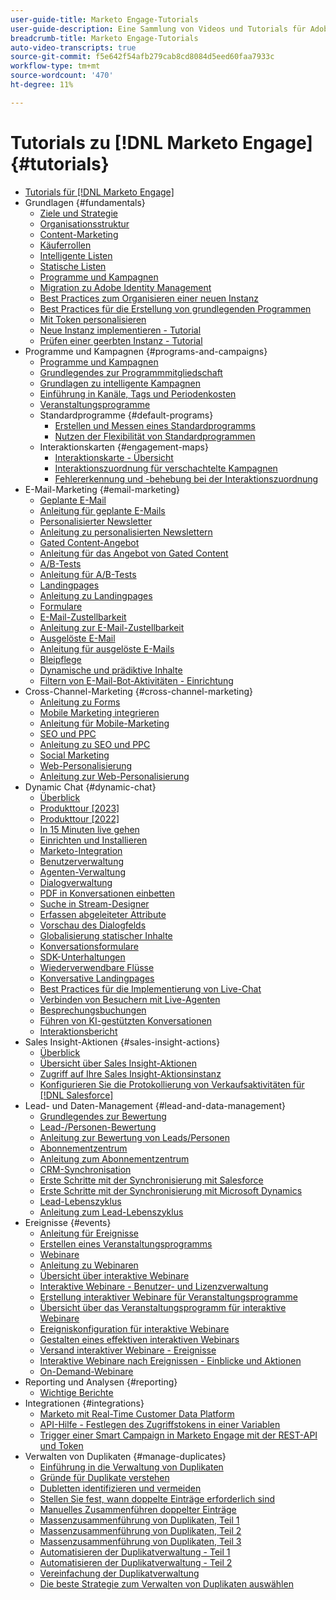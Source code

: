 ```yaml
---
user-guide-title: Marketo Engage-Tutorials
user-guide-description: Eine Sammlung von Videos und Tutorials für Adobe Marketo Engage.
breadcrumb-title: Marketo Engage-Tutorials
auto-video-transcripts: true
source-git-commit: f5e642f54afb279cab8cd8084d5eed60faa7933c
workflow-type: tm+mt
source-wordcount: '470'
ht-degree: 11%

---
```



# Tutorials zu [!DNL Marketo Engage] {#tutorials}

+ [Tutorials für [!DNL Marketo Engage]](/help/_marketo-main/overview.md)
+ Grundlagen {#fundamentals}
   + [Ziele und Strategie](/help/fundamentals/goals-and-strategy-learn.md)
   + [Organisationsstruktur](/help/fundamentals/organizational-structure-learn.md)
   + [Content-Marketing](/help/fundamentals/content-marketing-learn.md)
   + [Käuferrollen](/help/fundamentals/buyer-personas-learn.md)
   + [Intelligente Listen](/help/fundamentals/smart-lists.md)
   + [Statische Listen](/help/fundamentals/static-lists.md)
   + [Programme und Kampagnen](/help/fundamentals/programs-and-campaigns.md)
   + [Migration zu Adobe Identity Management](/help/fundamentals/migrating-to-adobe-identity-management.md)
   + [Best Practices zum Organisieren einer neuen Instanz](/help/fundamentals/best-practices-to-organize-a-new-instance.md)
   + [Best Practices für die Erstellung von grundlegenden Programmen](/help/fundamentals/best-practices-for-creating-foundational-programs.md)
   + [Mit Token personalisieren](/help/personalization/personalize-with-tokens.md)
   + [Neue Instanz implementieren - Tutorial](https://experienceleague.adobe.com/de/docs/experiences-by-you/implementing-new-instance/overview)
   + [Prüfen einer geerbten Instanz - Tutorial](https://experienceleague.adobe.com/docs/marketo-learn/auditing-an-inherited-instance/overview.html?lang=de)
+ Programme und Kampagnen {#programs-and-campaigns}
   + [Programme und Kampagnen](/help/programs/understanding-programs-and-campaigns.md)
   + [Grundlegendes zur Programmmitgliedschaft](/help/programs/understanding-program-membership.md)
   + [Grundlagen zu intelligente Kampagnen](/help/campaigns/smart-campaigns-101.md)
   + [Einführung in Kanäle, Tags und Periodenkosten](/help/programs/channels-tags-period-costs.md)
   + [Veranstaltungsprogramme](/help/programs/event-programs.md)
   + Standardprogramme {#default-programs}
      + [Erstellen und Messen eines Standardprogramms](/help/programs/create-and-measure-default-programs.md)
      + [Nutzen der Flexibilität von Standardprogrammen](/help/programs/leverage-the-flexibility-of-default-programs.md)
   + Interaktionskarten {#engagement-maps}
      + [Interaktionskarte - Übersicht](/help/engagement-maps/engagement-map-overview.md)
      + [Interaktionszuordnung für verschachtelte Kampagnen](/help/engagement-maps/engagement-map-nested-campaign.md)
      + [Fehlererkennung und -behebung bei der Interaktionszuordnung](/help/engagement-maps/engagement-map-error-detection-and-resolution.md)
+ E-Mail-Marketing {#email-marketing}
   + [Geplante E-Mail](/help/email-marketing/scheduled-email-learn.md)
   + [Anleitung für geplante E-Mails](/help/email-marketing/scheduled-email-watch.md)
   + [Personalisierter Newsletter](/help/email-marketing/personalized-newsletter-learn.md)
   + [Anleitung zu personalisierten Newslettern](/help/email-marketing/personalized-newsletter-watch.md)
   + [Gated Content-Angebot](/help/email-marketing/gated-content-offer-learn.md)
   + [Anleitung für das Angebot von Gated Content](/help/email-marketing/gated-content-offer-watch.md)
   + [A/B-Tests](/help/email-marketing/ab-testing-learn.md)
   + [Anleitung für A/B-Tests](/help/email-marketing/ab-testing-watch.md)
   + [Landingpages](/help/email-marketing/landing-pages-learn.md)
   + [Anleitung zu Landingpages](/help/email-marketing/landing-pages-watch.md)
   + [Formulare](/help/email-marketing/forms-learn.md)
   + [E-Mail-Zustellbarkeit](/help/email-marketing/email-deliverability-learn.md)
   + [Anleitung zur E-Mail-Zustellbarkeit](/help/email-marketing/email-deliverability-watch.md)
   + [Ausgelöste E-Mail](/help/email-marketing/triggered-email-learn.md)
   + [Anleitung für ausgelöste E-Mails](/help/email-marketing/triggered-email-watch.md)
   + [Bleipflege](/help/email-marketing/lead-nuturing-learn.md)
   + [Dynamische und prädiktive Inhalte](/help/email-marketing/dynamic-and-predictive-content-learn.md)
   + [Filtern von E-Mail-Bot-Aktivitäten - Einrichtung](/help/filtering-email-bot-activities/setup.md)
+ Cross-Channel-Marketing {#cross-channel-marketing}
   + [Anleitung zu Forms](/help/email-marketing/forms-watch.md)
   + [Mobile Marketing integrieren](/help/cross-channel-marketing/mobile-marketing-learn.md)
   + [Anleitung für Mobile-Marketing](/help/cross-channel-marketing/mobile-marketing-watch.md)
   + [SEO und PPC](/help/cross-channel-marketing/seo-and-ppc-learn.md)
   + [Anleitung zu SEO und PPC](/help/cross-channel-marketing/seo-and-ppc-watch.md)
   + [Social Marketing](/help/cross-channel-marketing/social-marketing-learn.md)
   + [Web-Personalisierung](/help/cross-channel-marketing/web-personalization-learn.md)
   + [Anleitung zur Web-Personalisierung](/help/cross-channel-marketing/web-personalization-watch.md)
+ Dynamic Chat {#dynamic-chat}
   + [Überblick](/help/dynamic-chat/dynamic-chat-overview.md)
   + [Produkttour [2023]](/help/dynamic-chat/product-tour.md)
   + [Produkttour [2022]](/help/dynamic-chat/product-tour-2022.md)
   + [In 15 Minuten live gehen](/help/dynamic-chat/go-live-in-15-minutes.md)
   + [Einrichten und Installieren](/help/dynamic-chat/setup.md)
   + [Marketo-Integration](/help/dynamic-chat/marketo-integration.md)
   + [Benutzerverwaltung](/help/dynamic-chat/user-management.md)
   + [Agenten-Verwaltung](/help/dynamic-chat/agent-management.md)
   + [Dialogverwaltung](/help/dynamic-chat/dialogue-management.md)
   + [PDF in Konversationen einbetten](/help/dynamic-chat/document-cloud-integration.md)
   + [Suche in Stream-Designer](/help/dynamic-chat/search-in-stream-designer.md)
   + [Erfassen abgeleiteter Attribute](/help/dynamic-chat/capture-inferred-attributes.md)
   + [Vorschau des Dialogfelds](/help/dynamic-chat/dialogue-preview.md)
   + [Globalisierung statischer Inhalte](/help/dynamic-chat/globalization-of-static-content.md)
   + [Konversationsformulare](/help/dynamic-chat/conversational-forms.md)
   + [SDK-Unterhaltungen](/help/dynamic-chat/conversations-sdk.md)
   + [Wiederverwendbare Flüsse](/help/dynamic-chat/reusable-flows.md)
   + [Konversative Landingpages](/help/dynamic-chat/conversational-landing-pages.md)
   + [Best Practices für die Implementierung von Live-Chat](/help/dynamic-chat/live-chat-best-practices.md)
   + [Verbinden von Besuchern mit Live-Agenten](/help/dynamic-chat/connect-visitors-to-live-agents.md)
   + [Besprechungsbuchungen](/help/dynamic-chat/meeting-booking.md)
   + [Führen von KI-gestützten Konversationen](/help/dynamic-chat/gen-ai-features.md)
   + [Interaktionsbericht](/help/dynamic-chat/engagement-report.md)
+ Sales Insight-Aktionen {#sales-insight-actions}
   + [Überblick](/help/sales-insight-actions/overview.md)
   + [Übersicht über Sales Insight-Aktionen](/help/sales-insight-actions/sales-insight-actions-overview.md)
   + [Zugriff auf Ihre Sales Insight-Aktionsinstanz](/help/sales-insight-actions/accessing-your-sales-insight-actions-instance.md)
   + [Konfigurieren Sie die Protokollierung von Verkaufsaktivitäten für [!DNL Salesforce]](/help/sales-insight-actions/configure-sales-activity-logging-to-salesforce.md)
+ Lead- und Daten-Management {#lead-and-data-management}
   + [Grundlegendes zur Bewertung](/help/lead-and-data-management/understanding-scoring.md)
   + [Lead-/Personen-Bewertung](/help/lead-and-data-management/lead-scoring-learn.md)
   + [Anleitung zur Bewertung von Leads/Personen](/help/lead-and-data-management/lead-scoring-watch.md)
   + [Abonnementzentrum](/help/lead-and-data-management/subscription-center-learn.md)
   + [Anleitung zum Abonnementzentrum](/help/lead-and-data-management/subscription-center-watch.md)
   + [CRM-Synchronisation](/help/lead-and-data-management/crm-sync-learn.md)
   + [Erste Schritte mit der Synchronisierung mit Salesforce](/help/integrations/salesforce-sync-setup.md)
   + [Erste Schritte mit der Synchronisierung mit Microsoft Dynamics](/help/integrations/microsoft-dynamics-sync-setup.md)
   + [Lead-Lebenszyklus](/help/lead-and-data-management/lead-lifecycle-learn.md)
   + [Anleitung zum Lead-Lebenszyklus](/help/lead-and-data-management/lead-lifecycle-watch.md)
+ Ereignisse {#events}
   + [Anleitung für Ereignisse](/help/events/events-watch.md)
   + [Erstellen eines Veranstaltungsprogramms](/help/events/events-learn.md)
   + [Webinare](/help/events/webinar-learn.md)
   + [Anleitung zu Webinaren](/help/events/webinar-watch.md)
   + [Übersicht über interaktive Webinare](/help/events/interactive-webinars-overview.md)
   + [Interaktive Webinare - Benutzer- und Lizenzverwaltung](/help/events/interactive-webinars-user-and-license-management.md)
   + [Erstellung interaktiver Webinare für Veranstaltungsprogramme](/help/events/interactive-webinars-event-program-creation.md)
   + [Übersicht über das Veranstaltungsprogramm für interaktive Webinare](/help/events/interactive-webinars-event-program-overview.md)
   + [Ereigniskonfiguration für interaktive Webinare](/help/events/interactive-webinars-event-configuration.md)
   + [Gestalten eines effektiven interaktiven Webinars](/help/events/design-an-effective-interactive-webinar.md)
   + [Versand interaktiver Webinare - Ereignisse](/help/events/interactive-webinars-event-delivery.md)
   + [Interaktive Webinare nach Ereignissen - Einblicke und Aktionen](/help/events/interactive-webinars-post-event-insights-and-actions.md)
   + [On-Demand-Webinare](/help/events/on-demand-webinars.md)
+ Reporting und Analysen {#reporting}
   + [Wichtige Berichte](/help/reporting/key-reports.md)
+ Integrationen {#integrations}
   + [Marketo mit Real-Time Customer Data Platform](https://experienceleague.adobe.com/docs/platform-learn/tutorials/sources/ingest-data-from-marketo.html?lang=de)
   + [API-Hilfe - Festlegen des Zugriffstokens in einer Variablen](/help/integrations/api-set-access-token-variable.md)
   + [Trigger einer Smart Campaign in Marketo Engage mit der REST-API und Token](/help/integrations/trigger-smart-campaign-rest-api.md)
+ Verwalten von Duplikaten {#manage-duplicates}
   + [Einführung in die Verwaltung von Duplikaten](/help/managing-duplicates/introduction-managing-duplicates.md)
   + [Gründe für Duplikate verstehen](/help/managing-duplicates/why-duplicates-occur.md)
   + [Dubletten identifizieren und vermeiden](/help/managing-duplicates/identify-prevent-duplicates.md)
   + [Stellen Sie fest, wann doppelte Einträge erforderlich sind](/help/managing-duplicates/determine-necessary-duplicates.md)
   + [Manuelles Zusammenführen doppelter Einträge](/help/managing-duplicates/merge-manually.md)
   + [Massenzusammenführung von Duplikaten, Teil 1](/help/managing-duplicates/bulk-merge-part-1.md)
   + [Massenzusammenführung von Duplikaten, Teil 2](/help/managing-duplicates/bulk-merge-part-2.md)
   + [Massenzusammenführung von Duplikaten, Teil 3](/help/managing-duplicates/bulk-merge-part-3.md)
   + [Automatisieren der Duplikatverwaltung - Teil 1](/help/managing-duplicates/automate-integration-part-1.md)
   + [Automatisieren der Duplikatverwaltung - Teil 2](/help/managing-duplicates/automate-integration-part-2.md)
   + [Vereinfachung der Duplikatverwaltung](/help/managing-duplicates/simplify-acs.md)
   + [Die beste Strategie zum Verwalten von Duplikaten auswählen](/help/managing-duplicates/duplicate-strategy.md)
